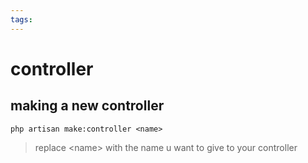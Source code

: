 ```yaml
---
tags:
---
```


# controller

## making a new controller

```shell
php artisan make:controller <name>
```

> replace \<name> with the name u want to give to your controller
